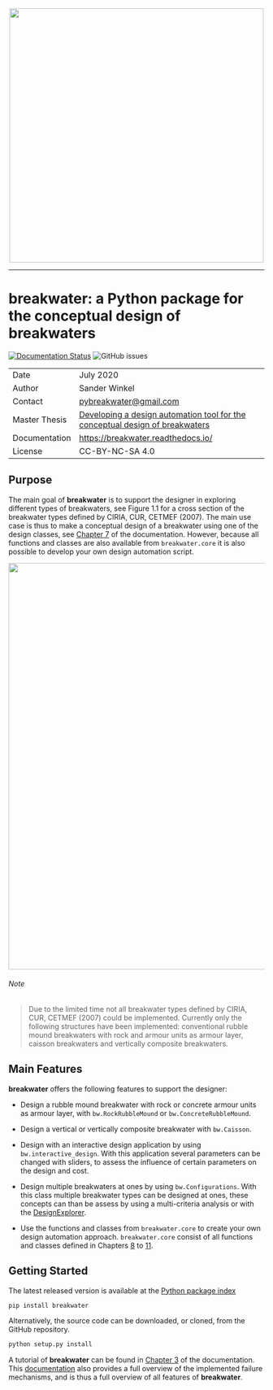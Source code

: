 <div align="center">
  <img src="https://raw.githubusercontent.com/Sander-w/breakwater/master//doc/_figures/bw-icon-html_icon.png" width="500"><br>
</div>

-----------------

# breakwater: a Python package for the conceptual design of breakwaters
[![Documentation Status](https://readthedocs.org/projects/breakwater/badge/?version=latest)](https://breakwater.readthedocs.io/en/latest/?badge=latest)
![GitHub issues](https://img.shields.io/github/issues-raw/Sander-w/breakwater)

<table class="tg">
  <tr>
    <td align="left" class="tg-0pky">Date</td>
    <td align="left" class="tg-0pky">July 2020</td>
  </tr>
  <tr>
    <td class="tg-0pky">Author</td>
    <td class="tg-0pky">Sander Winkel</td>
  </tr>
  <tr>
    <td class="tg-0pky">Contact</td>
    <td class="tg-0pky"><a href="mailto:pybreakwater@gmail.com">pybreakwater@gmail.com</a></td>
  </tr>  
  <tr>
    <td class="tg-0pky">Master Thesis</td>
    <td class="tg-0pky"><a href="https://repository.tudelft.nl/">Developing a design automation tool for the conceptual design of breakwaters</a></td>
  </tr>
  <tr>
    <td class="tg-0pky">Documentation</td>
    <td class="tg-0pky"><a href="https://breakwater.readthedocs.io/en/latest/index.html">https://breakwater.readthedocs.io/</a></td>
  </tr>
  <tr>
    <td class="tg-0pky">License</td>
    <td class="tg-0pky">CC-BY-NC-SA 4.0</td>
  </tr>
</table>

## Purpose

The main goal of **breakwater** is to support the designer in exploring different
types of breakwaters, see Figure 1.1 for a cross section of the breakwater
types defined by CIRIA, CUR, CETMEF (2007). The main use case is thus to make a
conceptual design of a breakwater using one of the design classes, see [Chapter 7]
of the documentation. However, because all functions and classes are also available
from `breakwater.core` it is also possible to develop your own design automation
script.

   [Chapter 7]: https://breakwater.readthedocs.io/en/latest/types.html

<div align="center">
  <img src="https://raw.githubusercontent.com/Sander-w/breakwater/master/doc/_figures/breakwater-types.png" width="800"><br>
</div>   

###### Note
> Due to the limited time not all breakwater types defined by CIRIA, CUR, CETMEF (2007)
  could be implemented. Currently only the following structures have been implemented:
  conventional rubble mound breakwaters with rock and armour units as armour layer,
  caisson breakwaters and vertically composite breakwaters.

## Main Features

**breakwater** offers the following features to support the designer:

- Design a rubble mound breakwater with rock or concrete armour units as armour
  layer, with `bw.RockRubbleMound` or `bw.ConcreteRubbleMound`.
- Design a vertical or vertically composite breakwater with `bw.Caisson`.
- Design with an interactive design application by using `bw.interactive_design`.
  With this application several parameters can be changed with sliders, to assess
  the influence of certain parameters on the design and cost.
- Design multiple breakwaters at ones by using `bw.Configurations`. With this class
  multiple breakwater types can be designed at ones, these concepts can than
  be assess by using a multi-criteria analysis or with the [DesignExplorer].
- Use the functions and classes from `breakwater.core` to create your own
  design automation approach. `breakwater.core` consist of all functions and
  classes defined in Chapters [8] to [11].

   [DesignExplorer]: http://tt-acm.github.io/DesignExplorer
   [8]: https://breakwater.readthedocs.io/en/latest/stability.html
   [11]: https://breakwater.readthedocs.io/en/latest/geo.html

## Getting Started

The latest released version is available at the [Python package index]

```sh
pip install breakwater
```

Alternatively, the source code can be downloaded, or cloned, from the GitHub repository.  

```sh
python setup.py install
```

A tutorial of **breakwater** can be found in [Chapter 3] of the documentation. This
[documentation] also provides a full overview of the implemented failure mechanisms,
and is thus a full overview of all features of **breakwater**.

   [Python package index]: https://pypi.org/
   [documentation]: https://breakwater.readthedocs.io/en/latest/index.html
   [Chapter 3]: https://breakwater.readthedocs.io/en/latest/tutorial.html
